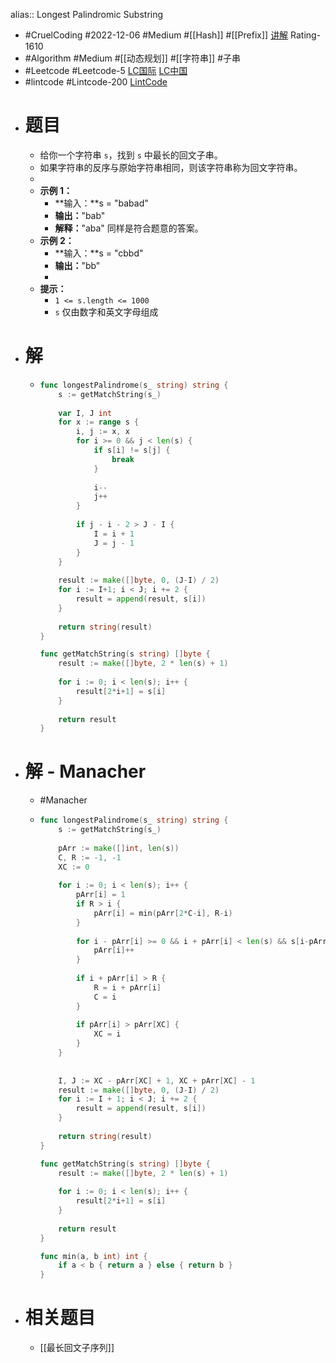 alias:: Longest Palindromic Substring

- #CruelCoding #2022-12-06 #Medium #[[Hash]] #[[Prefix]] [讲解](https://youtu.be/kxqa90g7QcM) Rating-1610
- #Algorithm #Medium #[[动态规划]] #[[字符串]] #子串
- #Leetcode #Leetcode-5 [LC国际](https://leetcode.com/problems/longest-palindromic-substring/) [LC中国](https://leetcode.cn/problems/longest-palindromic-substring/)
- #lintcode #Lintcode-200 [LintCode](https://www.lintcode.com/problem/200/)
- # 题目
	- 给你一个字符串 `s`，找到 `s` 中最长的回文子串。
	- 如果字符串的反序与原始字符串相同，则该字符串称为回文字符串。
	-
	- **示例 1：**
		- **输入：**s = "babad"
		- **输出：**"bab"
		- **解释：**"aba" 同样是符合题意的答案。
	- **示例 2：**
		- **输入：**s = "cbbd"
		- **输出：**"bb"
		-
	- **提示：**
		- `1 <= s.length <= 1000`
		- `s` 仅由数字和英文字母组成
- # 解
	- ```go
	  func longestPalindrome(s_ string) string {
	      s := getMatchString(s_)
	      
	      var I, J int
	      for x := range s {
	          i, j := x, x
	          for i >= 0 && j < len(s) {
	              if s[i] != s[j] {
	                  break
	              }
	              
	              i--
	              j++
	          }
	          
	          if j - i - 2 > J - I {
	              I = i + 1
	              J = j - 1
	          }
	      }
	      
	      result := make([]byte, 0, (J-I) / 2)
	      for i := I+1; i < J; i += 2 {
	          result = append(result, s[i])
	      }
	      
	      return string(result)
	  }
	  
	  func getMatchString(s string) []byte {
	      result := make([]byte, 2 * len(s) + 1)
	      
	      for i := 0; i < len(s); i++ {
	          result[2*i+1] = s[i]
	      }
	      
	      return result
	  }
	  ```
- # 解 - Manacher
	- #Manacher
	- ```go
	  func longestPalindrome(s_ string) string {
	      s := getMatchString(s_)
	      
	      pArr := make([]int, len(s))
	      C, R := -1, -1
	      XC := 0
	      
	      for i := 0; i < len(s); i++ {
	          pArr[i] = 1
	          if R > i {
	              pArr[i] = min(pArr[2*C-i], R-i)
	          }
	          
	          for i - pArr[i] >= 0 && i + pArr[i] < len(s) && s[i-pArr[i]] == s[i + pArr[i]] {
	              pArr[i]++
	          }
	          
	          if i + pArr[i] > R {
	              R = i + pArr[i]
	              C = i
	          }
	          
	          if pArr[i] > pArr[XC] {
	              XC = i
	          }
	      }
	      
	      
	      I, J := XC - pArr[XC] + 1, XC + pArr[XC] - 1
	      result := make([]byte, 0, (J-I) / 2)
	      for i := I + 1; i < J; i += 2 {
	          result = append(result, s[i])
	      }
	      
	      return string(result)
	  }
	  
	  func getMatchString(s string) []byte {
	      result := make([]byte, 2 * len(s) + 1)
	      
	      for i := 0; i < len(s); i++ {
	          result[2*i+1] = s[i]
	      }
	      
	      return result
	  }
	  
	  func min(a, b int) int {
	      if a < b { return a } else { return b }
	  }
	  ```
- # 相关题目
	- [[最长回文子序列]]